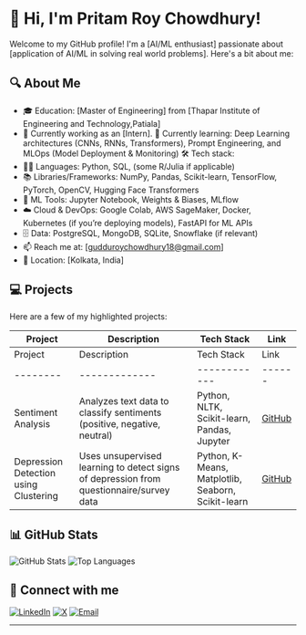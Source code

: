 # 👋 Hi, I'm Pritam Roy Chowdhury!

Welcome to my GitHub profile! I'm a [AI/ML enthusiast] passionate about [application of AI/ML in solving real world problems]. Here's a bit about me:

## 🔍 About Me

- 🎓 Education: [Master of Engineering] from [Thapar Institute of Engineering and Technology,Patiala]
- 💼 Currently working as an [Intern].
🌱 Currently learning: Deep Learning architectures (CNNs, RNNs, Transformers), Prompt Engineering, and MLOps (Model Deployment & Monitoring)
🛠️ Tech stack:
- 👨‍💻 Languages: Python, SQL, (some R/Julia if applicable)
- 📚 Libraries/Frameworks: NumPy, Pandas, Scikit-learn, TensorFlow, PyTorch, OpenCV, Hugging Face Transformers
- 🧠 ML Tools: Jupyter Notebook, Weights & Biases, MLflow
- ☁️ Cloud & DevOps: Google Colab, AWS SageMaker, Docker, Kubernetes (if you’re deploying models), FastAPI for ML APIs
- 🗄️ Data: PostgreSQL, MongoDB, SQLite, Snowflake (if relevant)
- 📫 Reach me at: [gudduroychowdhury18@gmail.com]
- 📍 Location: [Kolkata, India]

## 💻 Projects

Here are a few of my highlighted projects:

| Project | Description | Tech Stack | Link |
|--------|-------------|------------|------|
| Project | Description | Tech Stack | Link |
|--------|-------------|------------|------|
| Sentiment Analysis | Analyzes text data to classify sentiments (positive, negative, neutral) | Python, NLTK, Scikit-learn, Pandas, Jupyter | [GitHub](https://github.com/FrostyXD18/SA) |
| Depression Detection using Clustering | Uses unsupervised learning to detect signs of depression from questionnaire/survey data | Python, K-Means, Matplotlib, Seaborn, Scikit-learn | [GitHub](https://github.com/FrostyXD18/ML) |

## 📊 GitHub Stats

![GitHub Stats](https://github-readme-stats.vercel.app/api?username=FrostyXD18&show_icons=true&theme=radical)
![Top Languages](https://github-readme-stats.vercel.app/api/top-langs/?username=FrostyXD18&layout=compact&theme=radical)


## 🔗 Connect with me

[![LinkedIn](https://img.shields.io/badge/LinkedIn-blue?logo=linkedin)](https://www.linkedin.com/in/pritam-roy-chowdhury-a33b41281/)
[![X](https://img.shields.io/badge/X-black?logo=twitter)](https://x.com/__Pritam18__)
[![Email](https://img.shields.io/badge/Email-red)](mailto:your-gudduroychowdhury18@gmail.com)

---



